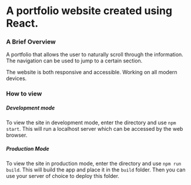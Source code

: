 # A portfolio website created using React.

### A Brief Overview

A portfolio that allows the user to naturally scroll through the information. The navigation can be used to jump to a certain section.

The website is both responsive and accessible. Working on all modern devices.

### How to view

##### Development mode

To view the site in development mode, enter the directory and use `npm start`. This will run a localhost server which can be accessed by the web browser.

##### Production Mode

To view the site in production mode, enter the directory and use `npm run build`. This will build the app and place it in the `build` folder. Then you can use your server of choice to deploy this folder.
